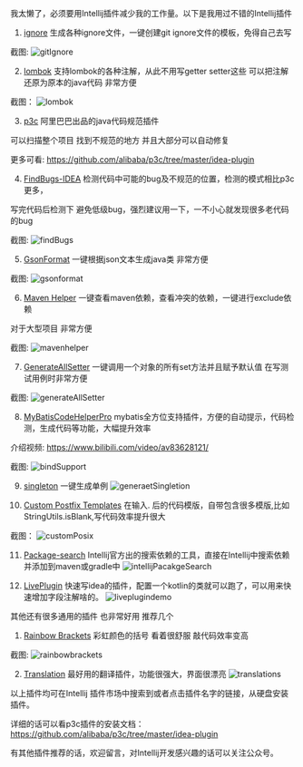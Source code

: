 
我太懒了，必须要用Intellij插件减少我的工作量。以下是我用过不错的Intellij插件

1. [ignore](https://plugins.jetbrains.com/plugin/7495--ignore)
生成各种ignore文件，一键创建git ignore文件的模板，免得自己去写

截图: 
![gitIgnore](https://gejun123456.coding.net/p/MyBatisCodeHelper-Pro/d/MyBatisCodeHelper-Pro/git/raw/master/screenshots/gitIgnore.gif)

2. [lombok](https://plugins.jetbrains.com/plugin/6317-lombok-plugin)
支持lombok的各种注解，从此不用写getter setter这些 可以把注解还原为原本的java代码 非常方便

截图：
![lombok](https://gejun123456.coding.net/p/MyBatisCodeHelper-Pro/d/MyBatisCodeHelper-Pro/git/raw/master/screenshots/lombok.gif)

3. [p3c](https://plugins.jetbrains.com/plugin/10046-alibaba-java-coding-guidelines)
阿里巴巴出品的java代码规范插件

可以扫描整个项目 找到不规范的地方 并且大部分可以自动修复 

更多可看: https://github.com/alibaba/p3c/tree/master/idea-plugin

4. [FindBugs-IDEA](https://plugins.jetbrains.com/plugin/3847-findbugs-idea)
检测代码中可能的bug及不规范的位置，检测的模式相比p3c更多，

写完代码后检测下 避免低级bug，强烈建议用一下，一不小心就发现很多老代码的bug

截图: 
![findBugs](https://gejun123456.coding.net/p/MyBatisCodeHelper-Pro/d/MyBatisCodeHelper-Pro/git/raw/master/screenshots/findBugs.gif)

5. [GsonFormat](https://plugins.jetbrains.com/plugin/7654-gsonformat)
一键根据json文本生成java类  非常方便

截图: 
![gsonformat](https://gejun123456.coding.net/p/MyBatisCodeHelper-Pro/d/MyBatisCodeHelper-Pro/git/raw/master/screenshots/gsonformat.gif)

6. [Maven Helper](https://plugins.jetbrains.com/plugin/7179-maven-helper)
一键查看maven依赖，查看冲突的依赖，一键进行exclude依赖

对于大型项目 非常方便

截图:
![mavenhelper](https://gejun123456.coding.net/p/MyBatisCodeHelper-Pro/d/MyBatisCodeHelper-Pro/git/raw/master/screenshots/mavenhelper.png)

7. [GenerateAllSetter](https://plugins.jetbrains.com/plugin/9360-generateallsetter)
一键调用一个对象的所有set方法并且赋予默认值 在写测试用例时非常方便

截图:
![generateAllSetter](https://gejun123456.coding.net/p/MyBatisCodeHelper-Pro/d/MyBatisCodeHelper-Pro/git/raw/master/screenshots/generateAllSetter.gif)

8. [MyBatisCodeHelperPro](https://plugins.jetbrains.com/plugin/9837-mybatiscodehelperpro)
mybatis全方位支持插件，方便的自动提示，代码检测，生成代码等功能，大幅提升效率

介绍视频: https://www.bilibili.com/video/av83628121/

截图: 
![bindSupport](https://gejun123456.coding.net/p/MyBatisCodeHelper-Pro/d/MyBatisCodeHelper-Pro/git/raw/master/screenshots/bindSupport.gif)

9. [singleton](https://plugins.jetbrains.com/plugin/9415-singleton)
一键生成单例
![generaetSingletion](https://gejun123456.coding.net/p/MyBatisCodeHelper-Pro/d/MyBatisCodeHelper-Pro/git/raw/master/screenshots/generaetSingletion.gif)

10. [Custom Postfix Templates](https://plugins.jetbrains.com/plugin/9862-custom-postfix-templates)
在输入. 后的代码模版，自带包含很多模版,比如StringUtils.isBlank,写代码效率提升很大 

截图：
![customPosix](https://gejun123456.coding.net/p/MyBatisCodeHelper-Pro/d/MyBatisCodeHelper-Pro/git/raw/master/screenshots/customPosix.gif)

11. [Package-search](https://plugins.jetbrains.com/plugin/12507-package-search)
Intellij官方出的搜索依赖的工具，直接在Intellij中搜索依赖并添加到maven或gradle中
![intellijPacakgeSearch](https://gejun123456.coding.net/p/MyBatisCodeHelper-Pro/d/MyBatisCodeHelper-Pro/git/raw/master/screenshots/intellijPacakgeSearch.gif)

12. [LivePlugin](https://plugins.jetbrains.com/plugin/7282-liveplugin/versions)
快速写idea的插件，配置一个kotlin的类就可以跑了，可以用来快速增加字段注解啥的。
![liveplugindemo](https://gejun123456.coding.net/p/MyBatisCodeHelper-Pro/d/MyBatisCodeHelper-Pro/git/raw/master/screenshots/liveplugindemo.gif)

其他还有很多通用的插件  也非常好用 推荐几个
1. [Rainbow Brackets](https://plugins.jetbrains.com/plugin/10080-rainbow-brackets)
彩虹颜色的括号  看着很舒服 敲代码效率变高

截图:
![rainbowbrackets](https://gejun123456.coding.net/p/MyBatisCodeHelper-Pro/d/MyBatisCodeHelper-Pro/git/raw/master/screenshots/rainbowbrackets.png)

2. [Translation](https://plugins.jetbrains.com/plugin/8579-translation)
最好用的翻译插件，功能很强大，界面很漂亮
![translations](https://gejun123456.coding.net/p/MyBatisCodeHelper-Pro/d/MyBatisCodeHelper-Pro/git/raw/master/screenshots/translations.gif)


以上插件均可在Intellij 插件市场中搜索到或者点击插件名字的链接，从硬盘安装插件。

详细的话可以看p3c插件的安装文档：https://github.com/alibaba/p3c/tree/master/idea-plugin

有其他插件推荐的话，欢迎留言，对Intellij开发感兴趣的话可以关注公众号。

